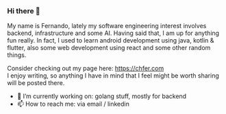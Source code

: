 ### Hi there 👋

My name is Fernando, lately my software engineering interest involves backend, infrastructure and some AI. Having said that, I am up for anything fun really. In fact, I used to learn android development using java, kotlin & flutter, also some web development using react and some other random things.

Consider checking out my page here: https://chfer.com  
I enjoy writing, so anything I have in mind that I feel might be worth sharing will be posted there.

- 🔭 I’m currently working on: golang stuff, mostly for backend
- 📫 How to reach me: via email / linkedin
